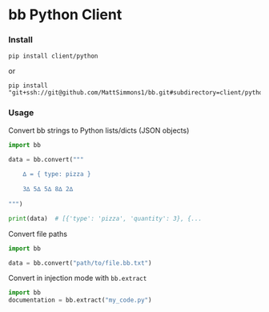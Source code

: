 
# bb Python Client

### Install

    pip install client/python
    
or

    pip install "git+ssh://git@github.com/MattSimmons1/bb.git#subdirectory=client/python"
    
    
### Usage

Convert bb strings to Python lists/dicts (JSON objects)

```python
import bb

data = bb.convert("""
    
    ∆ = { type: pizza }
    
    3∆ 5∆ 5∆ 8∆ 2∆
    
""")

print(data)  # [{'type': 'pizza', 'quantity': 3}, {...
```

Convert file paths

```python
import bb

data = bb.convert("path/to/file.bb.txt")
```

Convert in injection mode with `bb.extract` 

```python
import bb
documentation = bb.extract("my_code.py")
```